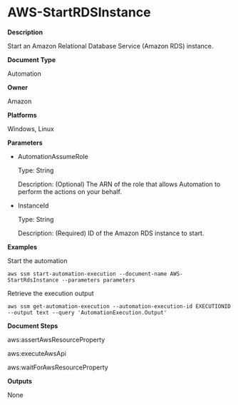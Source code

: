 # AWS\-StartRDSInstance<a name="automation-aws-startrdsinstance"></a>

**Description**

Start an Amazon Relational Database Service \(Amazon RDS\) instance\.

**Document Type**

Automation

**Owner**

Amazon

**Platforms**

Windows, Linux

**Parameters**
+ AutomationAssumeRole

  Type: String

  Description: \(Optional\) The ARN of the role that allows Automation to perform the actions on your behalf\.
+ InstanceId

  Type: String

  Description: \(Required\) ID of the Amazon RDS instance to start\.

**Examples**

Start the automation

```
aws ssm start-automation-execution --document-name AWS-StartRdsInstance --parameters parameters
```

Retrieve the execution output

```
aws ssm get-automation-execution --automation-execution-id EXECUTIONID --output text --query 'AutomationExecution.Output'
```

**Document Steps**

aws:assertAwsResourceProperty

aws:executeAwsApi

aws:waitForAwsResourceProperty

**Outputs**

None